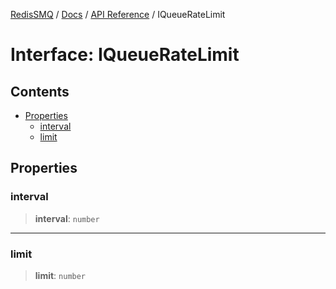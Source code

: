 [RedisSMQ](../../../README.md) / [Docs](../../README.md) / [API Reference](../README.md) / IQueueRateLimit

# Interface: IQueueRateLimit

## Contents

- [Properties](IQueueRateLimit.md#properties)
  - [interval](IQueueRateLimit.md#interval)
  - [limit](IQueueRateLimit.md#limit)

## Properties

### interval

> **interval**: `number`

***

### limit

> **limit**: `number`

